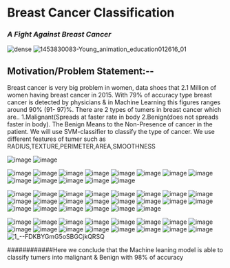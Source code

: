 # Breast Cancer Classification

### ***A Fight Against Breast Cancer***


![dense](https://user-images.githubusercontent.com/47801267/70297741-38876a80-1815-11ea-8c68-4dd29639ab50.gif)
![1453830083-Young_animation_education012616_01](https://user-images.githubusercontent.com/47801267/70297761-4937e080-1815-11ea-858b-57ef9f50710f.gif)

## Motivation/Problem Statement:--
Breast cancer is very big problem in women, data shoes that 2.1 Million of women having breast cancer in 2015.
With 79% of accuracy type breast cancer is detected by physicians & in Machine Learning this figures ranges around 90% 
(91-  97)%.
There are 2 types of tumers in breast cancer which are.. 1.Malignant(Spreads at faster rate in body  2.Benign(does not spreads faster in body).
The Benign Means to the Non-Presence of cancer in the patient.
We will use SVM-classifier to classify the type of cancer.
We use different features of tumer such as RADIUS,TEXTURE,PERIMETER,AREA,SMOOTHNESS


![image](https://user-images.githubusercontent.com/47801267/70298790-d16bb500-1818-11ea-9875-e88413a16372.png)
![image](https://user-images.githubusercontent.com/47801267/70298854-1b549b00-1819-11ea-9a98-25bba3481fae.png)

![image](https://user-images.githubusercontent.com/47801267/70298922-56ef6500-1819-11ea-9985-05a64012e088.png)
![image](https://user-images.githubusercontent.com/47801267/70299019-b0579400-1819-11ea-9bfb-8325fadb6596.png)
![image](https://user-images.githubusercontent.com/47801267/70298925-5eaf0980-1819-11ea-8a2e-cfaf2e893d65.png)
![image](https://user-images.githubusercontent.com/47801267/70299045-c36a6400-1819-11ea-8acc-a9e729186720.png)
![image](https://user-images.githubusercontent.com/47801267/70298936-67074480-1819-11ea-83ae-2953f4ba88df.png)
![image](https://user-images.githubusercontent.com/47801267/70299070-d2511680-1819-11ea-9c06-df6309cebec3.png)
![image](https://user-images.githubusercontent.com/47801267/70298945-6d95bc00-1819-11ea-924d-34d4a05009db.png)
![image](https://user-images.githubusercontent.com/47801267/70299084-ded56f00-1819-11ea-8c4e-35c30f80fd1b.png)
![image](https://user-images.githubusercontent.com/47801267/70298947-72f30680-1819-11ea-8270-1fa4e870396a.png)
![image](https://user-images.githubusercontent.com/47801267/70299101-f0b71200-1819-11ea-93b0-6b2f87952710.png)
![image](https://user-images.githubusercontent.com/47801267/70298955-78505100-1819-11ea-9f5a-de2662e4d3ff.png)
![image](https://user-images.githubusercontent.com/47801267/70299119-02001e80-181a-11ea-92af-5c133eb23f44.png)
![image](https://user-images.githubusercontent.com/47801267/70298967-7edec880-1819-11ea-8db6-d4ebb2ccc245.png)


![image](https://user-images.githubusercontent.com/47801267/70299398-cc0f6a00-181a-11ea-80ff-a1e6c93ab859.png)
![image](https://user-images.githubusercontent.com/47801267/70299261-691dd300-181a-11ea-947b-c5371347eacb.png)
![image](https://user-images.githubusercontent.com/47801267/70299413-da5d8600-181a-11ea-8f00-704b78aef10f.png)
![image](https://user-images.githubusercontent.com/47801267/70299274-720ea480-181a-11ea-9ecb-81e7ee26e60b.png)
![image](https://user-images.githubusercontent.com/47801267/70299431-e77a7500-181a-11ea-90da-1da31b198c70.png)
![image](https://user-images.githubusercontent.com/47801267/70299279-78048580-181a-11ea-9fdf-453c14ce9df3.png)
![image](https://user-images.githubusercontent.com/47801267/70299457-f3663700-181a-11ea-8231-4575b9bd02bc.png)
![image](https://user-images.githubusercontent.com/47801267/70299286-7d61d000-181a-11ea-8fde-b809fd3b297f.png)
![image](https://user-images.githubusercontent.com/47801267/70299471-fc570880-181a-11ea-8cea-5e1a6d814daf.png)
![image](https://user-images.githubusercontent.com/47801267/70299292-82268400-181a-11ea-8e85-d7a1863e3b55.png)
![image](https://user-images.githubusercontent.com/47801267/70299484-06790700-181b-11ea-81a0-0d9a2411be0d.png)
![image](https://user-images.githubusercontent.com/47801267/70299333-99fe0800-181a-11ea-9362-b7beb49f41de.png)
![image](https://user-images.githubusercontent.com/47801267/70299502-11339c00-181b-11ea-9d8c-6bd2e90d4fe0.png)
![image](https://user-images.githubusercontent.com/47801267/70299339-a08c7f80-181a-11ea-8572-92bdc2b5dd8e.png)
![image](https://user-images.githubusercontent.com/47801267/70299516-1db7f480-181b-11ea-8d13-9fd8ac78d6c4.png)
![image](https://user-images.githubusercontent.com/47801267/70299344-a4b89d00-181a-11ea-9603-71987e222419.png)
![image](https://user-images.githubusercontent.com/47801267/70299532-28728980-181b-11ea-88eb-dd6f404db2c9.png)
![image](https://user-images.githubusercontent.com/47801267/70299348-a97d5100-181a-11ea-81c3-ec92392a1a9b.png)
![image](https://user-images.githubusercontent.com/47801267/70299550-332d1e80-181b-11ea-8174-9fc0684a36c3.png)
![image](https://user-images.githubusercontent.com/47801267/70299349-ad10d800-181a-11ea-984b-777c36c845c2.png)
![image](https://user-images.githubusercontent.com/47801267/70299569-3f18e080-181b-11ea-9acf-422f764d73bf.png)
![image](https://user-images.githubusercontent.com/47801267/70299359-b26e2280-181a-11ea-904f-a13a892d12aa.png)

![image](https://user-images.githubusercontent.com/47801267/70299645-7d160480-181b-11ea-8d22-cd58f9edda24.png)
![image](https://user-images.githubusercontent.com/47801267/70299680-9454f200-181b-11ea-9c73-ff3c9f400c66.png)
![image](https://user-images.githubusercontent.com/47801267/70299685-98810f80-181b-11ea-8bd4-86e70f261676.png)
![image](https://user-images.githubusercontent.com/47801267/70299719-b51d4780-181b-11ea-8652-0f214ac7e262.png)
![image](https://user-images.githubusercontent.com/47801267/70299758-cc5c3500-181b-11ea-8c66-c0fe1c958776.png)
![image](https://user-images.githubusercontent.com/47801267/70299772-d1b97f80-181b-11ea-8fc3-7c4a703d4ff3.png)
![image](https://user-images.githubusercontent.com/47801267/70299789-dbdb7e00-181b-11ea-90f8-14a6e0a5b5da.png)
![image](https://user-images.githubusercontent.com/47801267/70299795-df6f0500-181b-11ea-812a-67f68448efbb.png)
![image](https://user-images.githubusercontent.com/47801267/70299819-f4e42f00-181b-11ea-9924-d5194a3751d7.png)
![image](https://user-images.githubusercontent.com/47801267/70299837-0299b480-181c-11ea-901e-cbf30289af2e.png)
![image](https://user-images.githubusercontent.com/47801267/70299847-07f6ff00-181c-11ea-8d9d-c5091e0279f8.png)
![image](https://user-images.githubusercontent.com/47801267/70299889-26f59100-181c-11ea-8914-ef53e40e94da.png)
![image](https://user-images.githubusercontent.com/47801267/70299963-5a382000-181c-11ea-8d92-d34e4f5ff6ad.png)
![image](https://user-images.githubusercontent.com/47801267/70300036-7471fe00-181c-11ea-8c85-b98366944b06.png)
![image](https://user-images.githubusercontent.com/47801267/70300040-776cee80-181c-11ea-9bde-cd8e83fd6987.png)
![image](https://user-images.githubusercontent.com/47801267/70300066-8b185500-181c-11ea-9e4e-eb76d1eaeec5.png)
![1_--FDKBYGmG5oSBGCjkQRSQ](https://user-images.githubusercontent.com/47801267/70300092-9f5c5200-181c-11ea-830f-40c93bce6781.gif)

############Here we conclude that the Machine leaning model is able to classify tumers into malignant & Benign with 98% of accuracy

